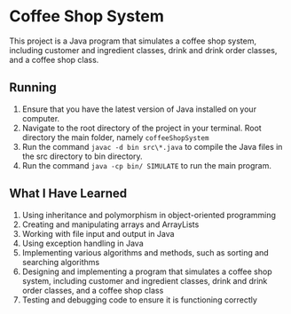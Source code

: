 # Coffee Shop System
This project is a Java program that simulates a coffee shop system, including customer and ingredient classes, drink and drink order classes, and a coffee shop class.

## Running
1. Ensure that you have the latest version of Java installed on your computer.
2. Navigate to the root directory of the project in your terminal. Root directory the main folder, namely `coffeeShopSystem`
3. Run the command `javac -d bin src\*.java` to compile the Java files in the src directory to bin directory.
4. Run the command `java -cp bin/ SIMULATE` to run the main program.

## What I Have Learned

1. Using inheritance and polymorphism in object-oriented programming
2. Creating and manipulating arrays and ArrayLists
3. Working with file input and output in Java
4. Using exception handling in Java
5. Implementing various algorithms and methods, such as sorting and searching algorithms
6. Designing and implementing a program that simulates a coffee shop system, including customer and ingredient classes, drink and drink order classes, and a coffee shop class
7. Testing and debugging code to ensure it is functioning correctly


